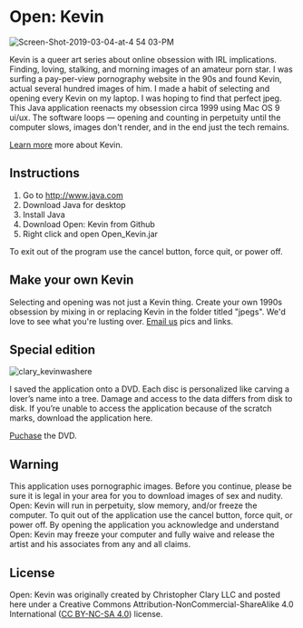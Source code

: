# Open: Kevin

![Screen-Shot-2019-03-04-at-4 54 03-PM](https://user-images.githubusercontent.com/40834845/127020111-9c64d03c-ed8b-4307-949e-d66982de96d1.png)

Kevin is a queer art series about online obsession with IRL implications. Finding, loving, stalking, and morning images of an amateur porn star. I was surfing a pay-per-view pornography website in the 90s and found Kevin, actual several hundred images of him. I made a habit of selecting and opening every Kevin on my laptop. I was hoping to find that perfect jpeg. This Java application reenacts my obsession circa 1999 using Mac OS 9 ui/ux. The software loops —  opening and counting in perpetuity until the computer slows, images don't render, and in the end just the tech remains.  

[Learn more](https://christopherclary.com/kevin) more about Kevin.


## Instructions

1. Go to http://www.java.com
2. Download Java for desktop
3. Install Java
4. Download Open: Kevin from Github
5. Right click and open Open_Kevin.jar

To exit out of the program use the cancel button, force quit, or power off.


## Make your own Kevin

Selecting and opening was not just a Kevin thing. Create your own 1990s obsession by mixing in or replacing Kevin in the folder titled "jpegs". We'd love to see what you're lusting over. [Email us](mailto:chris@christopherclary.com) pics and links.


## Special edition

![clary_kevinwashere](https://user-images.githubusercontent.com/40834845/127020694-e29f79a8-1989-49b7-ab90-33921580e428.jpg)

I saved the application onto a DVD. Each disc is personalized like carving a lover’s name into a tree. Damage and access to the data differs from disk to disk. If you’re unable to access the application because of the scratch marks, download the application here.

[Puchase](https://christopherclary.com/kevin-open) the DVD.


## Warning

This application uses pornographic images. Before you continue, please be sure it is legal in your area for you to download images of sex and nudity. Open: Kevin will run in perpetuity, slow memory, and/or freeze the computer. To quit out of the application use the cancel button, force quit, or power off. By opening the application you acknowledge and understand Open: Kevin may freeze your computer and fully waive and release the artist and his associates from any and all claims.


## License

Open: Kevin was originally created by Christopher Clary LLC and posted here under a Creative Commons Attribution-NonCommercial-ShareAlike 4.0 International ([CC BY-NC-SA 4.0](https://creativecommons.org/licenses/by-nc-sa/4.0/)) license. 
